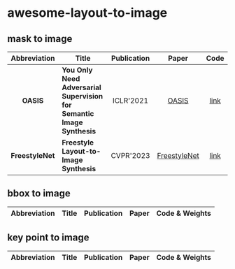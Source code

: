 # awesome-layout-to-image

## mask to image

|Abbreviation|Title|Publication|Paper|Code|
|:---:|---|:---:|:---:|:---:|
|**OASIS**|**You Only Need Adversarial Supervision for Semantic Image Synthesis**|ICLR'2021|[OASIS](https://arxiv.org/abs/2012.04781)|[link](https://github.com/boschresearch/OASIS)|
|**FreestyleNet**|**Freestyle Layout-to-Image Synthesis**|CVPR'2023|[FreestyleNet](https://arxiv.org/abs/2303.14412)|[link](https://github.com/essunny310/FreestyleNet)|

## bbox to image

|Abbreviation|Title|Publication|Paper|Code & Weights|
|:---:|---|:---:|:---:|:---:|

## key point to image

|Abbreviation|Title|Publication|Paper|Code & Weights|
|:---:|---|:---:|:---:|:---:|
